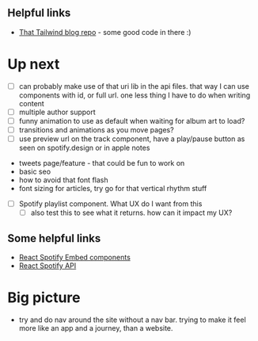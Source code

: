 ## Helpful links
- [That Tailwind blog repo](https://github.com/timlrx/tailwind-nextjs-starter-blog) - some good code in there :)

# Up next
- [ ] can probably make use of that uri lib in the api files. that way I can use components with id, or full url. one less thing I have to do when writing content
- [ ] multiple author support
- [ ] funny animation to use as default when waiting for album art to load?
- [ ] transitions and animations as you move pages?
- [ ] use preview url on the track component, have a play/pause button as seen on spotify.design or in apple notes
- tweets page/feature - that could be fun to work on
- basic seo
- how to avoid that font flash
- font sizing for articles, try go for that vertical rhythm stuff
- [ ] Spotify playlist component. What UX do I want from this
  - [ ] also test this to see what it returns. how can it impact my UX?

## Some helpful links
- [React Spotify Embed components](https://github.com/ctjlewis/react-spotify-embed)
- [React Spotify API](https://github.com/idanlo/react-spotify-api)

# Big picture
- try and do nav around the site without a nav bar. trying to make it feel more like an app and a journey, than a website.